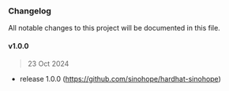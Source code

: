 ### Changelog

All notable changes to this project will be documented in this file.

#### v1.0.0

> 23 Oct 2024

- release 1.0.0 (https://github.com/sinohope/hardhat-sinohope)
